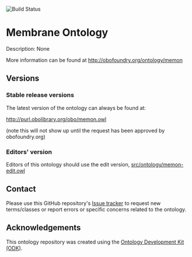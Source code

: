 
![Build Status](https://github.com/dominikmartinat/membrane_ontology/actions/workflows/qc.yml/badge.svg)
# Membrane Ontology

Description: None

More information can be found at http://obofoundry.org/ontology/memon

## Versions

### Stable release versions

The latest version of the ontology can always be found at:

http://purl.obolibrary.org/obo/memon.owl

(note this will not show up until the request has been approved by obofoundry.org)

### Editors' version

Editors of this ontology should use the edit version, [src/ontology/memon-edit.owl](src/ontology/memon-edit.owl)

## Contact

Please use this GitHub repository's [Issue tracker](https://github.com/dominikmartinat/membrane_ontology/issues) to request new terms/classes or report errors or specific concerns related to the ontology.

## Acknowledgements

This ontology repository was created using the [Ontology Development Kit (ODK)](https://github.com/INCATools/ontology-development-kit).
